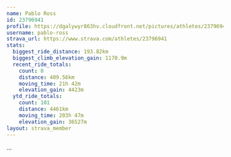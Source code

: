```yaml
---
name: Pablo Ross
id: 23796941
profile: https://dgalywyr863hv.cloudfront.net/pictures/athletes/23796941/14615399/1/large.jpg
username: pablo-ross
strava_url: https://www.strava.com/athletes/23796941
stats:
  biggest_ride_distance: 193.82km
  biggest_climb_elevation_gain: 1170.9m
  recent_ride_totals:
    count: 8
    distance: 409.56km
    moving_time: 21h 42m
    elevation_gain: 4423m
  ytd_ride_totals:
    count: 101
    distance: 4461km
    moving_time: 203h 47m
    elevation_gain: 36527m
layout: strava_member
--- 
```

...
